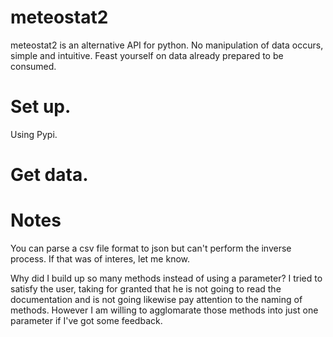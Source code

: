 # meteostat2
meteostat2 is an alternative API for python. No manipulation of data occurs, simple and intuitive. Feast yourself on data already prepared to be consumed.

# Set up.
Using Pypi.

# Get data.


# Notes

You can parse a csv file format to json but can't perform the inverse process. If that was of interes, let me know.

Why did I build up so many methods instead of using a parameter? I tried to satisfy the user, taking for granted that he is not going to read the documentation and is not going likewise pay attention to the naming of methods. However I am willing to agglomarate those methods into just one parameter if I've got some feedback.
